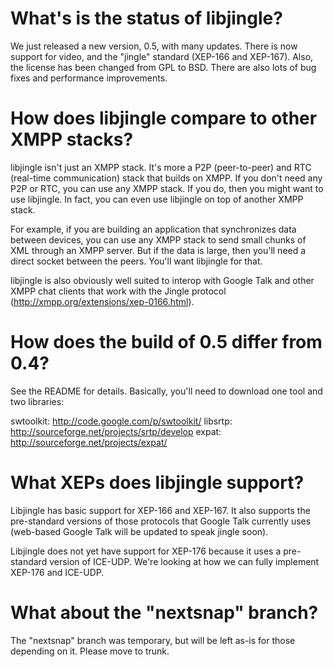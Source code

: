 # What's is the status of libjingle? #

We just released a new version, 0.5, with many updates.  There is now support for video, and the "jingle" standard (XEP-166 and XEP-167).  Also, the license has been changed from GPL to BSD.  There are also lots of bug fixes and performance improvements.

# How does libjingle compare to other XMPP stacks? #

libjingle isn't just an XMPP stack.  It's more a P2P (peer-to-peer) and RTC (real-time communication) stack that builds on XMPP.  If you don't need any P2P or RTC, you can use any XMPP stack.  If you do, then you might want to use libjingle.  In fact, you can even use libjingle on top of another XMPP stack.

For example, if you are building an application that synchronizes data between devices, you can use any XMPP stack to send small chunks of XML through an XMPP server.  But if the data is large, then you'll need a direct socket between the peers.  You'll want libjingle for that.

libjingle is also obviously well suited to interop with Google Talk and other XMPP chat clients that work with the Jingle protocol (http://xmpp.org/extensions/xep-0166.html).

# How does the build of 0.5 differ from 0.4? #

See the README for details.  Basically, you'll need to download one tool and two libraries:

swtoolkit: http://code.google.com/p/swtoolkit/
libsrtp: http://sourceforge.net/projects/srtp/develop
expat: http://sourceforge.net/projects/expat/

# What XEPs does libjingle support? #

Libjingle has basic support for XEP-166 and XEP-167.  It also supports the pre-standard versions of those protocols that Google Talk currently uses (web-based Google Talk will be updated to speak jingle soon).

Libjingle does not yet have support for XEP-176 because it uses a pre-standard version of ICE-UDP.  We're looking at how we can fully implement XEP-176 and ICE-UDP.


# What about the "nextsnap" branch? #

The "nextsnap" branch was temporary, but will be left as-is for those depending on it.  Please move to trunk.